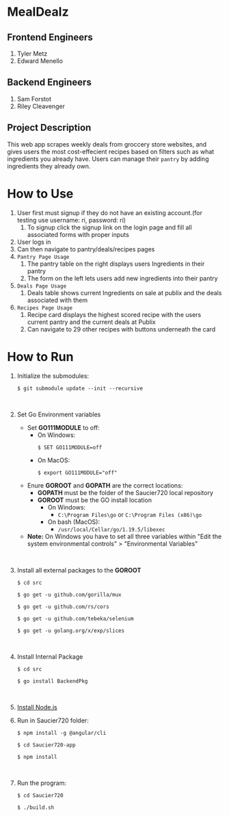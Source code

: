 # MealDealz

## Frontend Engineers
1. Tyler Metz
2. Edward Menello
## Backend Engineers
1. Sam Forstot
2. Riley Cleavenger

## Project Description
This web app scrapes weekly deals from groccery store websites, and gives users the most cost-effecient recipes based on filters such as what ingredients you already have. Users can manage their `pantry` by adding ingredients they already own.

# How to Use
1. User first must signup if they do not have an existing account.(for testing use username: ri, password: ri)
   1. To signup click the signup link on the login page and fill all associated forms with proper inputs
2. User logs in
3. Can then navigate to pantry/deals/recipes pages
4. `Pantry Page Usage`
   1. The pantry table on the right displays users Ingredients in their pantry
   2. The form on the left lets users add new ingredients into their pantry
5. `Deals Page Usage`
   1. Deals table shows current Ingredients on sale at publix and the deals associated with them
6. `Recipes Page Usage`
   1. Recipe card displays the highest scored recipe with the users current pantry and the current deals at Publix
   2. Can navigate to 29 other recipes with buttons underneath the card

# How to Run

1. Initialize the submodules:

    ```
    $ git submodule update --init --recursive
    ```
    <br>


2. Set Go Environment variables
   
   - Set **GO111MODULE** to off:
     - On Windows:
        ```
        $ SET GO111MODULE=off
        ```
     - On MacOS:
        ```
        $ export GO111MODULE="off"
        ```
   - Enure **GOROOT** and **GOPATH** are the correct locations:
     - **GOPATH** must be the folder of the Saucier720 local repository
     - **GOROOT** must be the GO install location
       - On Windows:
         - ```C:\Program Files\go``` or ```C:\Program Files (x86)\go```
       - On bash (MacOS):
         - ``` /usr/local/Cellar/go/1.19.5/libexec ```
    - **Note:** On Windows you have to set all three variables within "Edit the system environmental controls" > "Environmental Variables" 
<br>


3. Install all external packages to the **GOROOT**
    ```
    $ cd src
    ```
    ```
    $ go get -u github.com/gorilla/mux
    ```
    ```
    $ go get -u github.com/rs/cors
    ```
    ```
    $ go get -u github.com/tebeka/selenium
    ```
    ```
    $ go get -u golang.org/x/exp/slices
    ```
    <br>

4. Install Internal Package
   ```
   $ cd src
   ```
   ```
   $ go install BackendPkg
   ```
   <br>

5. [Install Node.js](https://nodejs.org/en/download/)
   <br>

6. Run in Saucier720 folder:
   ``` 
   $ npm install -g @angular/cli
   ```
   ```
   $ cd Saucier720-app
   ```
   ```
   $ npm install
   ```
   <br>

7. Run the program:
   ```
   $ cd Saucier720
   ```
   ```
   $ ./build.sh
   ```


